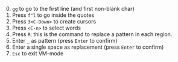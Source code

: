 0. `gg` to go to the first line (and first non-blank char)
1. Press `f"l` to go inside the quotes
2. Press `3<C-Down>` to create cursors
3. Press `<C-n>` to select words
4. Press `R`: this is the command to replace a pattern in each region.
5. Enter `_` as pattern (press `Enter` to confirm)
6. Enter a single space as replacement (press `Enter` to confirm)
7. `Esc` to exit VM-mode
